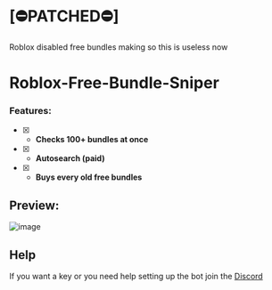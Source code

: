 # [⛔PATCHED⛔]
Roblox disabled free bundles making so this is useless now

# Roblox-Free-Bundle-Sniper

### Features:
- [x] - **Checks 100+ bundles at once**
- [x] - **Autosearch (paid)**
- [x] - **Buys every old free bundles** 

## Preview:
![image](https://github.com/Aspectise/Roblox-Free-Bundle-Sniper/assets/90333100/c3a824c6-8bc7-4aae-96a1-9028492f8191)

## Help
If you want a key or you need help setting up the bot join the [Discord](https://discord.gg/deathsniper)
